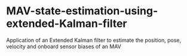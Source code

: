 # MAV-state-estimation-using-extended-Kalman-filter
Application of an Extended Kalman filter to estimate the position, pose, velocity and onboard sensor biases of an MAV
